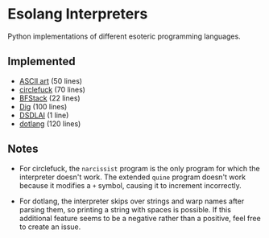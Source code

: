 # Esolang Interpreters
Python implementations of different esoteric programming languages.

## Implemented
-   [ASCII art](https://esolangs.org/wiki/ASCII_art) (50 lines)
-   [circlefuck](https://esolangs.org/wiki/Circlefuck) (70 lines)
-   [BFStack](https://esolangs.org/wiki/BFStack) (22 lines)
-   [Dig](https://esolangs.org/wiki/Dig) (100 lines)
-   [DSDLAI](https://esolangs.org/wiki/Dig_straight_down_like_an_idiot) (1 line)
-   [dotlang](https://esolangs.org/wiki/Dotlang) (120 lines)

## Notes
-   For circlefuck, the `narcissist` program is the only program for which the interpreter doesn't work. The extended `quine` program doesn't work because it modifies a `+` symbol, causing it to increment incorrectly.

-   For dotlang, the interpreter skips over strings and warp names after parsing them, so printing a string with spaces is possible. If this additional feature seems to be a negative rather than a positive, feel free to create an issue.
